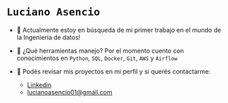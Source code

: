 # <h1>**`Luciano Asencio`**

- 🔭 Actualmente estoy en búsqueda de mi primer trabajo en el mundo de la Ingeniería de datos!

- 🔧 ¿Qué herramientas manejo? Por el momento cuento con conocimientos en `Python`, `SQL`, `Docker`, `Git`, `AWS` y `Airflow`

- 👀 Podés revisar mis proyectos en mi perfil y si querés contactarme:
    - [Linkedin](www.linkedin.com/in/luciano-asencio)
    - [lucianoasencio01@gmail.com](#)




